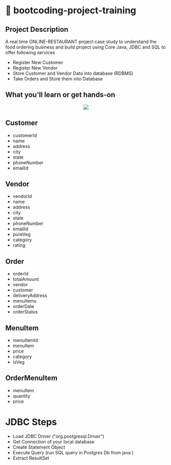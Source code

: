 # 🚀 bootcoding-project-training

## Project Description
A real time ONLINE-RESTAURANT project case study to understand the 
food ordering business and build project using Core Java, JDBC and SQL to offer following services

- Register New Customer
- Register New Vendor
- Store Customer and Vendor Data into database (RDBMS) 
- Take Orders and Store them into Database 


## What you'll learn or get hands-on
<p align="center">
  <a href="https://skillicons.dev">
    <img src="https://skillicons.dev/icons?i=github,git,java,maven,postgres" />
  </a>
</p>

## Customer
- customerId
- name
- address
- city
- state
- phoneNumber
- emailId
## Vendor
- vendorId
- name
- address
- city
- state
- phoneNumber
- emailId
- pureVeg
- category
- rating

## Order
- orderId
- totalAmount
- vendor
- customer
- deliveryAddress
- menuItems
- orderDate
- orderStatus

## MenuItem
- menuItemId
- menuItem
- price
- category
- isVeg

## OrderMenuItem
- menuItem
- quantity
- price

# JDBC Steps

- Load JDBC Driver ("org.postgresql.Driver")
- Get Connection of your local database
- Create Statement Object
- Execute Query (run SQL query in Postgres Db
from java )
- Extract ResultSet








